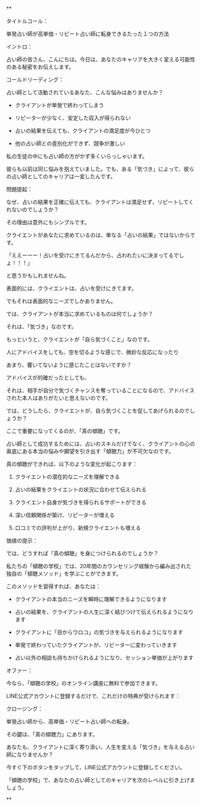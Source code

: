 **  

タイトルコール：

単発占い師が高単価・リピート占い師に転身できるたった１つの方法

  

イントロ：

占い師の皆さん、こんにちは。今日は、あなたのキャリアを大きく変える可能性のある秘密をお伝えします。

  

コールドリーディング：

占い師として活動されているあなた、こんな悩みはありませんか？

  

- クライアントが単発で終わってしまう

- リピーターが少なく、安定した収入が得られない

- 占いの結果を伝えても、クライアントの満足度が今ひとつ

- 他の占い師との差別化ができず、競争が激しい

  

私の生徒の中にも占い師の方がかず多くいらっしゃいます。

  

彼らも以前は同じ悩みを抱えていました。でも、ある「気づき」によって、彼らの占い師としてのキャリアは一変したんです。

  

問題提起：

なぜ、占いの結果を正確に伝えても、クライアントは満足せず、リピートしてくれないのでしょうか？

  

その理由は意外にもシンプルです。

  

クライエントがあなたに求めているのは、単なる「占いの結果」ではないからです。

  

「ええーーー！占いを受けにきてるんだから、占われたいに決まってるでしょ！！！」

  

と思うかもしれませんね。

  

表面的には、クライエントは、占いを受けにきてます。

  

でもそれは表面的なニーズでしかありません。

  

では、クライアントが本当に求めているものは何でしょうか？

  
  

それは、「気づき」なのです。

  

もっというと、クライエントが「自ら気づくこと」なのです。

  

人にアドバイスをしても、空を切るような感じで、微妙な反応になったり

あまり、響いてないように感じたことはないですか？

  

アドバイスが的確だったとしても、

それは、相手が自分で気づくチャンスを奪っていることになるので、アドバイスされた本人はありがたいと思えないのです。

  

では、どうしたら、クライエントが、自ら気づくことを促してあげられるのでしょうか？

  

ここで重要になってくるのが、「真の傾聴」です。

  

占い師として成功するためには、占いのスキルだけでなく、クライアントの心の奥底にある本当の悩みや願望を引き出す「傾聴力」が不可欠なのです。

  

真の傾聴ができれば、以下のような変化が起こります：

  

1. クライエントの潜在的なニーズを理解できる

2. 占いの結果をクライエントの状況に合わせて伝えられる

3. クライエント自身が気づきを得られるサポートができる

4. 深い信頼関係が築け、リピーターが増える

5. 口コミでの評判が上がり、新規クライエントも増える

  

価値の提示：

では、どうすれば「真の傾聴」を身につけられるのでしょうか？

  

私たちの「傾聴の学校」では、20年間のカウンセリング経験から編み出された独自の「傾聴メソッド」を学ぶことができます。

  

このメソッドを習得すれば、あなたは：

  

- クライアントの本当のニーズを瞬時に理解できるようになります

- 占いの結果を、クライアントの人生に深く結びつけて伝えられるようになります

- クライアントに「目からウロコ」の気づきを与えられるようになります

- 単発で終わっていたクライアントが、リピーターに変わっていきます

- 占い以外の相談も持ちかけられるようになり、セッション単価が上がります

  

オファー：

今なら、「傾聴の学校」のオンライン講座に無料で参加できます。

  

LINE公式アカウントに登録するだけで、これだけの特典が受けられます：

  

クロージング：

単発占い師から、高単価・リピート占い師への転身。

その鍵は、「真の傾聴力」にあります。

  

あなたも、クライアントに深く寄り添い、人生を変える「気づき」を与える占い師になりませんか？

  

今すぐ下のボタンをタップして、LINE公式アカウントに登録してください。

  

「傾聴の学校」で、あなたの占い師としてのキャリアを次のレベルに引き上げましょう。

**